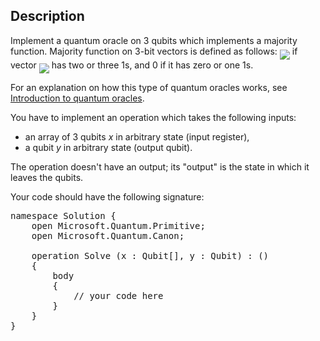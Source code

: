 ## Description

<div><p>Implement a quantum oracle on 3 qubits which implements a majority function. Majority function on 3-bit vectors is defined as follows: <img align="middle" class="tex-formula" src="file://w7xb2QeL.png" style="max-width: 100.0%;max-height: 100.0%;"> if vector <img align="middle" class="tex-formula" src="file://1RXEqwVy.png" style="max-width: 100.0%;max-height: 100.0%;"> has two or three 1s, and 0 if it has zero or one 1s.</p><p>For an explanation on how this type of quantum oracles works, see <a href="https://codeforces.com/blog/entry/60319">Introduction to quantum oracles</a>.</p><p>You have to implement an operation which takes the following inputs:</p><ul><li> an array of 3 qubits <span class="tex-span"><i>x</i></span> in arbitrary state (input register),</li><li> a qubit <span class="tex-span"><i>y</i></span> in arbitrary state (output qubit).</li></ul><p>The operation doesn't have an output; its "output" is the state in which it leaves the qubits.</p><p>Your code should have the following signature:</p><pre class="verbatim">namespace Solution {<br>    open Microsoft.Quantum.Primitive;<br>    open Microsoft.Quantum.Canon;<br><br>    operation Solve (x : Qubit[], y : Qubit) : ()<br>    {<br>        body<br>        {<br>            // your code here<br>        }<br>    }<br>}</pre></div>
